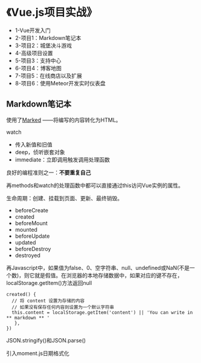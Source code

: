 # 《Vue.js项目实战》

* 1-Vue开发入门
* 2-项目1：Markdown笔记本
* 3-项目2：城堡决斗游戏
* 4-高级项目设置
* 5-项目3：支持中心
* 6-项目4：博客地图
* 7-项目5：在线商店以及扩展
* 8-项目6：使用Meteor开发实时仪表盘

## Markdown笔记本

使用了[Marked]( https://github.com/markedjs/marked ) ——将编写的内容转化为HTML。

watch

* 传入新值和旧值
* deep，侦听嵌套对象
* immediate：立即调用触发调用处理函数

良好的编程准则之一：**不要重复自己**

再methods和watch的处理函数中都可以直接通过this访问Vue实例的属性。

生命周期：创建、挂载到页面、更新、最终销毁。

* beforeCreate
* created
* beforeMount
* mounted
* beforeUpdate
* updated
* beforeDestroy
* destroyed

再Javascript中，如果值为false、0、空字符串、null、undefined或NaN(不是一个数)，则它就是假值。在浏览器的本地存储数据中，如果对应的键不存在，localStorage.getItem()方法返回null

```
created() {
  // 将 content 设置为存储的内容
  // 如果没有保存任何内容则设置为一个默认字符串
  this.content = localStorage.getItem('content') || 'You can write in ** markdown ** '
   },
})
```

JSON.stringify()和JSON.parse()

引入moment.js日期格式化



